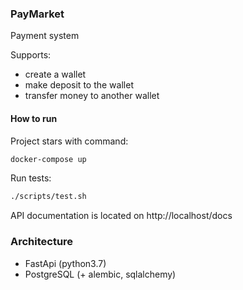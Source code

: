 ### PayMarket
Payment system

Supports:
- create a wallet
- make deposit to the wallet
- transfer money to another wallet

#### How to run
Project stars with command:
```bash
docker-compose up
```

Run tests:
```bash
./scripts/test.sh
```


API documentation is located on http://localhost/docs


### Architecture
- FastApi (python3.7)
- PostgreSQL (+ alembic, sqlalchemy)
